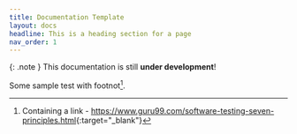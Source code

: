 ```yaml
---
title: Documentation Template
layout: docs
headline: This is a heading section for a page
nav_order: 1
---
```


{: .note }
This documentation is still **under development**!

Some sample test with footnot[^1].

[^1]: Containing a link - <https://www.guru99.com/software-testing-seven-principles.html>{:target="_blank"}
